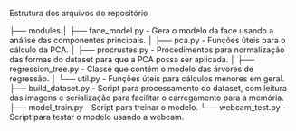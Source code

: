 Estrutura dos arquivos do repositório

├── modules
│   ├── face_model.py - Gera o modelo da face usando a análise das componentes principais.
│   ├── pca.py - Funções úteis para o cálculo da PCA.
│   ├── procrustes.py - Procedimentos para normalização das formas do dataset para que a PCA possa ser aplicada.
│   ├── regression_tree.py - Classe que contém o modelo das árvores de regressão.
│   └── util.py - Funções úteis para cálculos menores em geral.
├── build_dataset.py - Script para processamento do dataset, com leitura das imagens e serialização para facilitar o carregamento para a memória.
├── model_train.py - Script para treinar o modelo.
└── webcam_test.py - Script para testar o modelo usando a webcam.